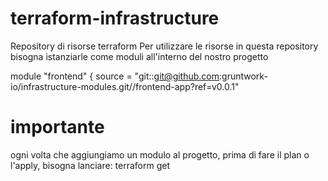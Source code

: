 # terraform-infrastructure
Repository di risorse terraform
Per utilizzare le risorse in questa repository bisogna istanziarle come moduli all'interno del nostro progetto

module "frontend" {
  source = "git::git@github.com:gruntwork-io/infrastructure-modules.git//frontend-app?ref=v0.0.1"

# importante #
ogni volta che aggiungiamo un modulo al progetto, prima di fare il plan o l'apply, bisogna lanciare:
  terraform get
